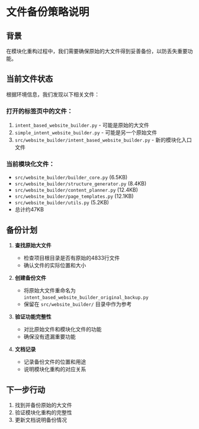 # 文件备份策略说明

## 背景
在模块化重构过程中，我们需要确保原始的大文件得到妥善备份，以防丢失重要功能。

## 当前文件状态

根据环境信息，我们发现以下相关文件：

### 打开的标签页中的文件：
1. `intent_based_website_builder.py` - 可能是原始的大文件
2. `simple_intent_website_builder.py` - 可能是另一个原始文件
3. `src/website_builder/intent_based_website_builder.py` - 新的模块化入口文件

### 当前模块化文件：
- `src/website_builder/builder_core.py` (6.5KB)
- `src/website_builder/structure_generator.py` (8.4KB)
- `src/website_builder/content_planner.py` (12.4KB)
- `src/website_builder/page_templates.py` (12.1KB)
- `src/website_builder/utils.py` (5.2KB)
- 总计约47KB

## 备份计划

1. **查找原始大文件**
   - 检查项目根目录是否有原始的4833行文件
   - 确认文件的实际位置和大小

2. **创建备份文件**
   - 将原始大文件重命名为 `intent_based_website_builder_original_backup.py`
   - 保留在 `src/website_builder/` 目录中作为参考

3. **验证功能完整性**
   - 对比原始文件和模块化文件的功能
   - 确保没有遗漏重要功能

4. **文档记录**
   - 记录备份文件的位置和用途
   - 说明模块化重构的对应关系

## 下一步行动

1. 找到并备份原始的大文件
2. 验证模块化重构的完整性
3. 更新文档说明备份情况